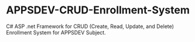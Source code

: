 # APPSDEV-CRUD-Enrollment-System
C#  ASP .net Framework for CRUD (Create, Read, Update, and Delete) Enrollment System for APPSDEV Subject.
